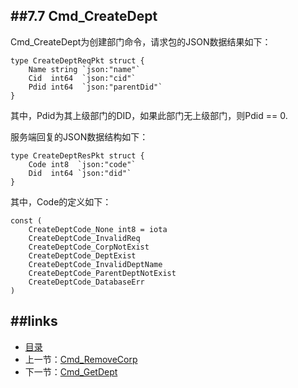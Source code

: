 ##7.7 Cmd_CreateDept
---
Cmd_CreateDept为创建部门命令，请求包的JSON数据结果如下：
	
	type CreateDeptReqPkt struct {
		Name string `json:"name"`
		Cid  int64  `json:"cid"`
		Pdid int64  `json:"parentDid"`
	}
	
其中，Pdid为其上级部门的DID，如果此部门无上级部门，则Pdid == 0.

服务端回复的JSON数据结构如下：

	type CreateDeptResPkt struct {
		Code int8  `json:"code"`
		Did  int64 `json:"did"`
	}	
	
其中，Code的定义如下：

	const (
		CreateDeptCode_None int8 = iota
		CreateDeptCode_InvalidReq
		CreateDeptCode_CorpNotExist
		CreateDeptCode_DeptExist
		CreateDeptCode_InvalidDeptName
		CreateDeptCode_ParentDeptNotExist
		CreateDeptCode_DatabaseErr
	)


##links
---
* [目录](preface.md)
* 上一节：[Cmd_RemoveCorp](07.6.md)
* 下一节：[Cmd_GetDept](07.8.md)
